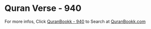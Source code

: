 # Quran Verse - 940 

For more infos, Click [QuranBookk - 940](https://www.quranbookk.com/quran/search?q=940) to Search at [QuranBookk.com](http://quranbookk.com/)
